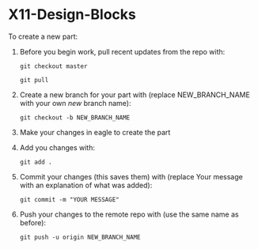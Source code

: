 # X11-Design-Blocks

To create a new part:
1. Before you begin work, pull recent updates from the repo with:
	
	`git checkout master`
  
	`git pull`

2. Create a new branch for your part with (replace NEW_BRANCH_NAME with your own _new_ branch name):

	`git checkout -b NEW_BRANCH_NAME`

3. Make your changes in eagle to create the part

4. Add you changes with:

	`git add .`

5. Commit your changes (this saves them) with (replace Your message with an explanation of what was added):

	`git commit -m "YOUR MESSAGE"`

6. Push your changes to the remote repo with (use the same name as before):

	`git push -u origin NEW_BRANCH_NAME`


